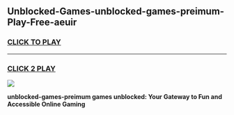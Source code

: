 
## Unblocked-Games-unblocked-games-preimum-Play-Free-aeuir
<h3>
<a href="https://premium76.site?title=unblocked-games-preimum&ref=10A">CLICK TO PLAY</a></h3>
<hr>

<h3>
<a href="https://premium76.site?title=unblocked-games-preimum&ref=10A">CLICK 2 PLAY</a>
  
</h3>

<a href="https://premium76.site?title=unblocked-games-preimum&ref=10A"><img src="https://clearcache.store/games.png"></a>


**unblocked-games-preimum games unblocked: Your Gateway to Fun and Accessible Online Gaming**

